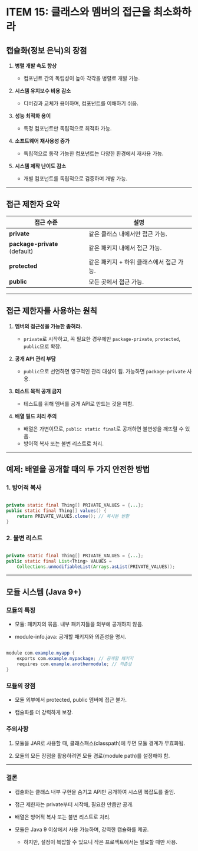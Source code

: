 # ITEM 15: 클래스와 멤버의 접근을 최소화하라

## 캡슐화(정보 은닉)의 장점

1. **병렬 개발 속도 향상**

   - 컴포넌트 간의 독립성이 높아 각각을 병렬로 개발 가능.

2. **시스템 유지보수 비용 감소**

   - 디버깅과 교체가 용이하며, 컴포넌트를 이해하기 쉬움.

3. **성능 최적화 용이**

   - 특정 컴포넌트만 독립적으로 최적화 가능.

4. **소프트웨어 재사용성 증가**

   - 독립적으로 동작 가능한 컴포넌트는 다양한 환경에서 재사용 가능.

5. **시스템 제작 난이도 감소**
   - 개별 컴포넌트를 독립적으로 검증하며 개발 가능.

---

## 접근 제한자 요약

| 접근 수준                     | 설명                                     |
| ----------------------------- | ---------------------------------------- |
| **private**                   | 같은 클래스 내에서만 접근 가능.          |
| **package-private** (default) | 같은 패키지 내에서 접근 가능.            |
| **protected**                 | 같은 패키지 + 하위 클래스에서 접근 가능. |
| **public**                    | 모든 곳에서 접근 가능.                   |

---

## 접근 제한자를 사용하는 원칙

1. **멤버의 접근성을 가능한 좁혀라.**

   - `private`로 시작하고, 꼭 필요한 경우에만 `package-private`, `protected`, `public`으로 확장.

2. **공개 API 관리 부담**

   - `public`으로 선언하면 영구적인 관리 대상이 됨. 가능하면 `package-private` 사용.

3. **테스트 목적 공개 금지**

   - 테스트를 위해 멤버를 공개 API로 만드는 것을 피함.

4. **배열 필드 처리 주의**
   - 배열은 가변이므로, `public static final`로 공개하면 불변성을 깨뜨릴 수 있음.
   - 방어적 복사 또는 불변 리스트로 처리.

---

## 예제: 배열을 공개할 때의 두 가지 안전한 방법

### 1. 방어적 복사

```java

private static final Thing[] PRIVATE_VALUES = {...};
public static final Thing[] values() {
    return PRIVATE_VALUES.clone(); // 복사본 반환
}

```

### 2. 불변 리스트

```java

private static final Thing[] PRIVATE_VALUES = {...};
public static final List<Thing> VALUES =
    Collections.unmodifiableList(Arrays.asList(PRIVATE_VALUES));


```

---

## 모듈 시스템 (Java 9+)

### 모듈의 특징

- 모듈: 패키지의 묶음. 내부 패키지들을 외부에 공개하지 않음.

- module-info.java: 공개할 패키지와 의존성을 명시.

```java

module com.example.myapp {
    exports com.example.mypackage; // 공개할 패키지
    requires com.example.anothermodule; // 의존성
}


```

### 모듈의 장점

- 모듈 외부에서 protected, public 멤버에 접근 불가.

- 캡슐화를 더 강력하게 보장.

### 주의사항

1. 모듈을 JAR로 사용할 때, 클래스패스(classpath)에 두면 모듈 경계가 무효화됨.

2. 모듈의 모든 장점을 활용하려면 모듈 경로(module path)를 설정해야 함.

---

### 결론

- 캡슐화는 클래스 내부 구현을 숨기고 API만 공개하여 시스템 복잡도를 줄임.

- 접근 제한자는 private부터 시작해, 필요한 만큼만 공개.

- 배열은 방어적 복사 또는 불변 리스트로 처리.

- 모듈은 Java 9 이상에서 사용 가능하며, 강력한 캡슐화를 제공.
  - 하지만, 설정이 복잡할 수 있으니 작은 프로젝트에서는 필요할 때만 사용.
